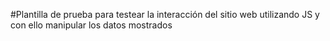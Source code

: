 #Plantilla de prueba para testear la interacción del sitio web utilizando JS y con ello manipular los datos mostrados
